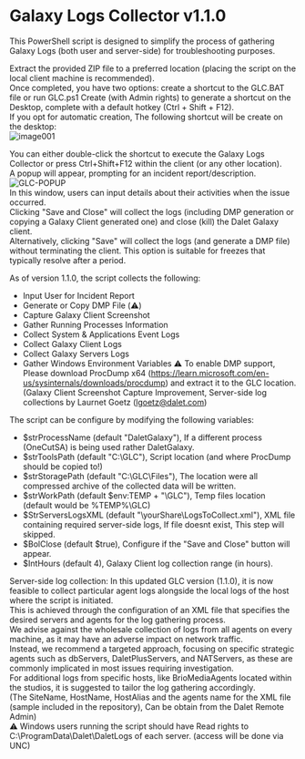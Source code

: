 # Galaxy Logs Collector v1.1.0

This PowerShell script is designed to simplify the process of gathering Galaxy Logs (both user and server-side) for troubleshooting purposes.

Extract the provided ZIP file to a preferred location (placing the script on the local client machine is recommended).<br />
Once completed, you have two options: create a shortcut to the GLC.BAT file or run GLC.ps1 Create (with Admin rights) to generate a shortcut on the Desktop, complete with a default hotkey (Ctrl + Shift + F12).<br />
If you opt for automatic creation, The following shortcut will be create on the desktop:<br />
![image001](https://github.com/ezeitoun/GLC/assets/57022870/948dfbd5-acfc-4a7e-9230-5729ddce6933)


You can either double-click the shortcut to execute the Galaxy Logs Collector or press Ctrl+Shift+F12 within the client (or any other location).<br />
A popup will appear, prompting for an incident report/description.
![GLC-POPUP](https://github.com/ezeitoun/GLC/assets/57022870/7199d9f2-9e8e-467b-8b9e-eeb507190817)<br />
In this window, users can input details about their activities when the issue occurred.<br />
Clicking "Save and Close" will collect the logs (including DMP generation or copying a Galaxy Client generated one) and close (kill) the Dalet Galaxy client.<br />
Alternatively, clicking "Save" will collect the logs (and generate a DMP file) without terminating the client. This option is suitable for freezes that typically resolve after a period.

As of version 1.1.0, the script collects the following:
  - Input User for Incident Report
  - Generate or Copy DMP File (⚠️)
  - Capture Galaxy Client Screenshot
  - Gather Running Processes Information
  - Collect System & Applications Event Logs
  - Collect Galaxy Client Logs
  - Collect Galaxy Servers Logs
  - Gather Windows Environment Variables
⚠️ To enable DMP support, Please download ProcDump x64 (https://learn.microsoft.com/en-us/sysinternals/downloads/procdump) and extract it to the GLC location.<br />
(Galaxy Client Screenshot Capture Improvement, Server-side log collections by Laurnet Goetz (lgoetz@dalet.com)

The script can be configure by modifying the following variables:
- $strProcessName (default "DaletGalaxy"), If a different process (OneCutSA) is being used rather DaletGalaxy.
- $strToolsPath (default "C:\GLC\"), Script location (and where ProcDump should be copied to!)
- $strStoragePath (default "C:\GLC\Files\"), The location were all compressed archive of the collected data will be written.
- $strWorkPath (default $env:TEMP + "\GLC\"), Temp files location (default would be %TEMP%\GLC)
- $StrServersLogsXML (default "\\yourShare\LogsToCollect.xml"), XML file containing required server-side logs, If file doesnt exist, This step will skipped.
- $BolClose (default $true), Configure if the "Save and Close" button will appear.
- $IntHours (default 4), Galaxy Client log collection range (in hours).

Server-side log collection:
In this updated GLC version (1.1.0), it is now feasible to collect particular agent logs alongside the local logs of the host where the script is initiated. <br />
This is achieved through the configuration of an XML file that specifies the desired servers and agents for the log gathering process. <br />
We advise against the wholesale collection of logs from all agents on every machine, as it may have an adverse impact on network traffic.<br />
Instead, we recommend a targeted approach, focusing on specific strategic agents such as dbServers, DaletPlusServers, and NATServers, as these are commonly implicated in most issues requiring investigation.<br />
For additional logs from specific hosts, like BrioMediaAgents located within the studios, it is suggested to tailor the log gathering accordingly.<br />
(The SiteName, HostName, HostAlias and the agents name for the XML file (sample included in the repository), Can be obtain from the Dalet Remote Admin)<br />
⚠️ Windows users running the script should have Read rights to C:\ProgramData\Dalet\DaletLogs of each server. (access will be done via UNC)

